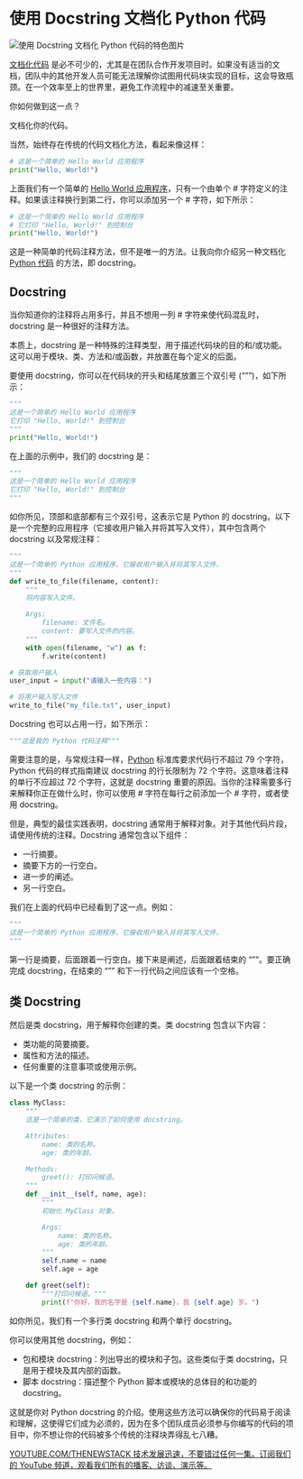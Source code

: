 # 使用 Docstring 文档化 Python 代码

![使用 Docstring 文档化 Python 代码的特色图片](https://cdn.thenewstack.io/media/2024/10/fab2a3a1-bozhin-karaivanov-iiiu2fiury8-unsplash-1-1024x683.jpg)

[文档化代码](https://thenewstack.io/code-in-context-how-ai-can-help-improve-our-documentation/) 是必不可少的，尤其是在团队合作开发项目时。如果没有适当的文档，团队中的其他开发人员可能无法理解你试图用代码块实现的目标，这会导致瓶颈。在一个效率至上的世界里，避免工作流程中的减速至关重要。

你如何做到这一点？

文档化你的代码。

当然，始终存在传统的代码文档化方法，看起来像这样：

```python
# 这是一个简单的 Hello World 应用程序
print("Hello, World!")
```

上面我们有一个简单的 [Hello World 应用程序](https://thenewstack.io/typescript-tutorial-go-beyond-hello-world/)，只有一个由单个 # 字符定义的注释。如果该注释换行到第二行，你可以添加另一个 # 字符，如下所示：

```python
# 这是一个简单的 Hello World 应用程序
# 它打印 "Hello, World!" 到控制台
print("Hello, World!")
```

这是一种简单的代码注释方法，但不是唯一的方法。让我向你介绍另一种文档化 [Python 代码](https://thenewstack.io/mit-created-compiler-speeds-up-python-code/) 的方法，即 docstring。

## Docstring

当你知道你的注释将占用多行，并且不想用一列 # 字符来使代码混乱时，docstring 是一种很好的注释方法。

本质上，docstring 是一种特殊的注释类型，用于描述代码块的目的和/或功能。这可以用于模块、类、方法和/或函数，并放置在每个定义的后面。

要使用 docstring，你可以在代码块的开头和结尾放置三个双引号 (“””)，如下所示：

```python
"""
这是一个简单的 Hello World 应用程序
它打印 "Hello, World!" 到控制台
"""
print("Hello, World!")
```

在上面的示例中，我们的 docstring 是：

```python
"""
这是一个简单的 Hello World 应用程序
它打印 "Hello, World!" 到控制台
"""
```

如你所见，顶部和底部都有三个双引号，这表示它是 Python 的 docstring。以下是一个完整的应用程序（它接收用户输入并将其写入文件），其中包含两个 docstring 以及常规注释：

```python
"""
这是一个简单的 Python 应用程序，它接收用户输入并将其写入文件。
"""
def write_to_file(filename, content):
    """
    将内容写入文件。

    Args:
        filename: 文件名。
        content: 要写入文件的内容。
    """
    with open(filename, "w") as f:
        f.write(content)

# 获取用户输入
user_input = input("请输入一些内容：")

# 将用户输入写入文件
write_to_file("my_file.txt", user_input)
```

Docstring 也可以占用一行，如下所示：

```python
"""这是我的 Python 代码注释"""
```

需要注意的是，与常规注释一样，[Python](https://thenewstack.io/python-3-13-blazing-new-trails-in-performance-and-scale/) 标准库要求代码行不超过 79 个字符，Python 代码的样式指南建议 docstring 的行长限制为 72 个字符。这意味着注释的单行不应超过 72 个字符，这就是 docstring 重要的原因。当你的注释需要多行来解释你正在做什么时，你可以使用 # 字符在每行之前添加一个 # 字符，或者使用 docstring。

但是，典型的最佳实践表明，docstring 通常用于解释对象。对于其他代码片段，请使用传统的注释。Docstring 通常包含以下组件：

- 一行摘要。
- 摘要下方的一行空白。
- 进一步的阐述。
- 另一行空白。

我们在上面的代码中已经看到了这一点。例如：

```python
"""
这是一个简单的 Python 应用程序，它接收用户输入并将其写入文件。
"""
```

第一行是摘要，后面跟着一行空白。接下来是阐述，后面跟着结束的 “””。要正确完成 docstring，在结束的 “”” 和下一行代码之间应该有一个空格。

## 类 Docstring

然后是类 docstring，用于解释你创建的类。类 docstring 包含以下内容：

- 类功能的简要摘要。
- 属性和方法的描述。
- 任何重要的注意事项或使用示例。

以下是一个类 docstring 的示例：

```python
class MyClass:
    """
    这是一个简单的类，它演示了如何使用 docstring。

    Attributes:
        name: 类的名称。
        age: 类的年龄。

    Methods:
        greet(): 打印问候语。
    """
    def __init__(self, name, age):
        """
        初始化 MyClass 对象。

        Args:
            name: 类的名称。
            age: 类的年龄。
        """
        self.name = name
        self.age = age

    def greet(self):
        """打印问候语。"""
        print(f"你好，我的名字是 {self.name}，我 {self.age} 岁。")
```

如你所见，我们有一个多行类 docstring 和两个单行 docstring。

你可以使用其他 docstring，例如：

- 包和模块 docstring：列出导出的模块和子包。这些类似于类 docstring，只是用于模块及其内部的函数。
- 脚本 docstring：描述整个 Python 脚本或模块的总体目的和功能的 docstring。

这就是你对 Python docstring 的介绍。使用这些方法可以确保你的代码易于阅读和理解，这使得它们成为必须的，因为在多个团队成员必须参与你编写的代码的项目中，你不想让你的代码被多个传统的注释块弄得乱七八糟。

[
YOUTUBE.COM/THENEWSTACK
技术发展迅速，不要错过任何一集。订阅我们的 YouTube
频道，观看我们所有的播客、访谈、演示等。
](https://youtube.com/thenewstack?sub_confirmation=1)